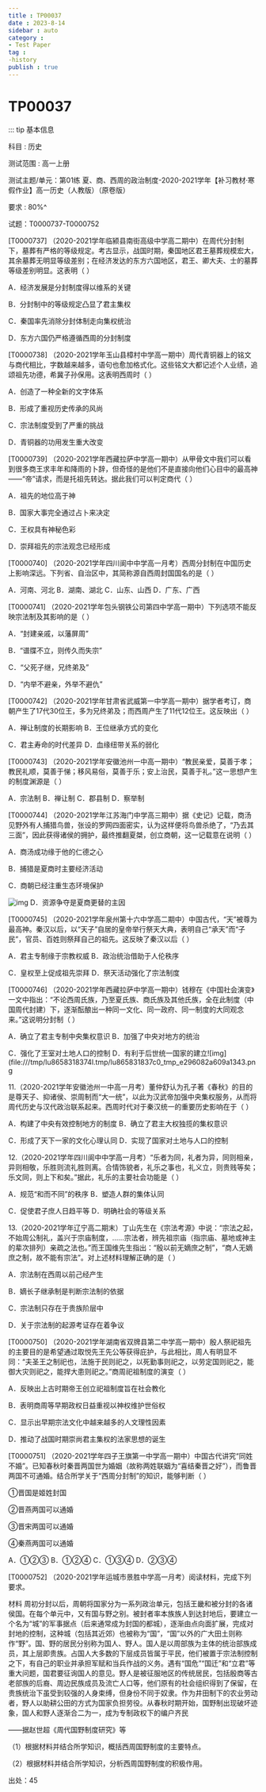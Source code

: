 ```yaml
---
title : TP00037
date : 2023-8-14
sidebar : auto
category : 
- Test Paper
tag : 
-history
publish : true
---
```

# TP00037

::: tip 基本信息

科目 : 历史

测试范围 : 高一上册

测试主题/单元：第01练 夏、商、西周的政治制度-2020-2021学年【补习教材·寒假作业】高一历史（人教版）（原卷版）

要求 : 80%^

试题：T0000737-T0000752

[T0000737] （2020-2021学年临颍县南街高级中学高二期中）在周代分封制下，墓葬有严格的等级规定。考古显示，战国时期，秦国地区君王墓葬规模宏大，其余墓葬无明显等级差别；在经济发达的东方六国地区，君王、卿大夫、士的墓葬等级差别明显。这表明（  ）

A．经济发展是分封制度得以维系的关键

B．分封制中的等级规定凸显了君主集权

C．秦国率先消除分封体制走向集权统治

D．东方六国仍严格遵循西周的分封制度

[T0000738] （2020-2021学年玉山县樟村中学高一期中）周代青铜器上的铭文与商代相比，字数越来越多，语句也愈加格式化。这些铭文大都记述个人业绩，追颂祖先功德，希冀子孙保用。这表明西周时（  ）

A．创造了一种全新的文字体系

B．形成了重视历史传承的风尚

C．宗法制度受到了严重的挑战

D．青铜器的功用发生重大改变

[T0000739] （2020-2021学年西藏拉萨中学高一期中）从甲骨文中我们可以看到很多商王求丰年和降雨的卜辞，但奇怪的是他们不是直接向他们心目中的最高神——“帝”请求，而是托祖先转达。据此我们可以判定商代（  ）

A．祖先的地位高于神

B．国家大事完全通过占卜来决定

C．王权具有神秘色彩

D．崇拜祖先的宗法观念已经形成

[T0000740] （2020-2021学年四川阆中中学高一月考）西周分封制在中国历史上影响深远。下列省、自治区中，其简称源自西周封国国名的是（  ）

A．河南、河北    B．湖南、湖北    C．山东、山西    D．广东、广西

[T0000741] （2020-2021学年包头钢铁公司第四中学高一期中）下列选项不能反映宗法制及其影响的是（  ）

A．“封建亲戚，以藩屏周”

B．“谱牒不立，则传久而失宗”

C．“父死子继，兄终弟及”

D．“内举不避亲，外举不避仇”

[T0000742] （2020-2021学年甘肃省武威第一中学高一期中）据学者考订，商朝产生了17代30位王，多为兄终弟及；而西周产生了11代12位王。这反映出（  ）

A．禅让制度的长期影响	B．王位继承方式的变化

C．君主寿命的时代差异	D．血缘纽带关系的弱化

[T0000743] （2020-2021学年安徽池州一中高一期中）“教民亲爱，莫善于孝；教民礼顺，莫善于悌；移风易俗，莫善于乐；安上治民，莫善于礼。”这一思想产生的制度渊源是（  ）

A．宗法制	B．禅让制	C．郡县制	D．察举制

[T0000744] （2020-2021学年江苏海门中学高三期中）据《史记》记载，商汤见野外有人捕猎鸟兽，张设的罗网四面密实，认为这样便将鸟兽杀绝了，“乃去其三面”，因此获得诸侯的拥护，最终推翻夏桀，创立商朝，这一记载意在说明（  ）

A．商汤成功缘于他的仁德之心

B．捕猎是夏商时主要经济活动

C．商朝已经注重生态环境保护

![img](file:///tmp/lu8658318374l.tmp/lu865831837c0_tmp_fd91f02a4918d8e7.png) D．资源争夺是夏商更替的主因

[T0000745] （2020-2021学年泉州第十六中学高二期中）中国古代，“天”被尊为最高神。秦汉以后，以“天子”自居的皇帝举行祭天大典，表明自己“承天”而“子民”，官员、百姓则祭拜自己的祖先。这反映了秦汉以后（  ）

A．君主专制缘于宗教权威	B．政治统治借助于人伦秩序

C．皇权至上促成祖先崇拜	D．祭天活动强化了宗法制度

[T0000746] （2020-2021学年西藏拉萨中学高一期中）钱穆在《中国社会演变》一文中指出：“不论西周氏族，乃至夏氏族、商氏族及其他氏族，全在此制度（中国周代封建）下，逐渐酝酿出一种同一文化、同一政府、同一制度的大同观念来。”这说明分封制（  ）

A．确立了君主专制中央集权意识	B．加强了中央对地方的统治

C．强化了王室对土地人口的控制	D．有利于后世统一国家的建立![img](file:///tmp/lu8658318374l.tmp/lu865831837c0_tmp_e296082a609a1343.png

11.（2020-2021学年安徽池州一中高一月考）董仲舒认为孔子著《春秋》的目的是尊天子、抑诸侯、崇周制而“大一统”，以此为汉武帝加强中央集权服务，从而将周代历史与汉代政治联系起来。西周时代对于秦汉统一的重要历史影响在于（  ）

A．构建了中央有效控制地方的制度	B．确立了君主大权独揽的集权意识

C．形成了天下一家的文化心理认同	D．实现了国家对土地与人口的控制

12.（2020-2021学年四川阆中中学高一月考）“乐者为同，礼者为异，同则相亲，异则相敬，乐胜则流礼胜则离。合情饰貌者，礼乐之事也，礼义立，则贵贱等矣；乐文同，则上下和矣。”据此，礼乐的主要社会功能是（  ）

A．规范“和而不同”的秩序	B．塑造人群的集体认同

C．促使君子庶人日趋平等	D．明确社会的等级关系

13.（2020-2021学年辽宁高二期末）丁山先生在《宗法考源》中说：“宗法之起，不始周公制礼，盖兴于宗庙制度，……宗法者，辨先祖宗庙（指宗庙、墓地或神主的辈次排列）亲疏之法也。”而王国维先生指出：“殷以前无嫡庶之制”，“商人无嫡庶之制，故不能有宗法”。对上述材料理解正确的是（  ）

A．宗法制在西周以前己经产生

B．嫡长子继承制是判断宗法制的依据

C．宗法制只存在于贵族阶层中

D．关于宗法制的起源考证存在着争议

[T0000750] （2020-2021学年湖南省双牌县第二中学高一期中）殷人祭祀祖先的主要目的是希望通过取悦先王先公等获得庇护，与此相比，周人有明显不同：“夫圣王之制祀也，法施于民则祀之，以死勤事则祀之，以劳定国则祀之，能御大灾则祀之，能捍大患则祀之。”商周祀祖制度的演变（  ）

A．反映出上古时期帝王创立祀祖制度旨在社会教化

B．表明商周等早期政权日益重视以神权维护世俗权

C．显示出早期宗法文化中越来越多的人文理性因素

D．推动了战国时期崇尚君主集权的法家思想的诞生

[T0000751] （2020-2021学年四子王旗第一中学高一期中）中国古代讲究“同姓不婚”。已知春秋时秦晋两国世为婚姻（故称两姓联姻为“喜结秦晋之好”），而鲁晋两国不可通婚。结合所学关于“西周分封制”的知识，能够判断（  ）

①晋国是姬姓封国

②晋燕两国可以通婚

③晋宋两国可以通婚

④秦燕两国可以通婚

A．①②③	B．①②④	C．①③④	D．②③④

[T0000752] （2020-2021学年运城市景胜中学高一月考）阅读材料，完成下列要求。

材料 周初分封以后，周朝将国家分为一系列政治单元，包括王畿和被分封的各诸侯国。在每个单元中，又有国与野之别。被封者率本族族人到达封地后，要建立一个名为“城”的军事据点（后来通常成为封国的都城），逐渐由点向面扩展，完成对封地的控制，这种城（包括其近郊）也被称为“国”，“国”以外的广大田土则称作“野”。国、野的居民分别称为国人、野人。国人是以周部族为主体的统治部族成员，其上层即贵族。占国人大多数的下层成员皆属于平民，他们被置于宗法制控制之下，有自己的职业并承担军赋和当兵作战的义务。遇有“国危”“国迁”和“立君”等重大问题，国君要征询国人的意见。野人是被征服地区的传统居民，包括殷商等古老部族的后裔、周边民族成员及流亡人口等，他们原有的社会组织得到了保留，在贵族统治下虽受到较强的人身束缚，但身份不同于奴隶。作为井田制下的农业劳动者，野人以助耕公田的方式为国家负担劳役。从春秋时期开始，国野制出现破坏迹象，国人和野人逐渐合二为一，成为专制政权下的编户齐民

——据赵世超《周代国野制度研究》等

（1）根据材料并结合所学知识，概括西周国野制度的主要特点。

（2）根据材料并结合所学知识，分析西周国野制度的积极作用。



















出处：45